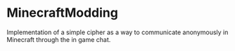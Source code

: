 # MinecraftModding
Implementation of a simple cipher as a way to communicate anonymously in Minecraft through the in game chat.
